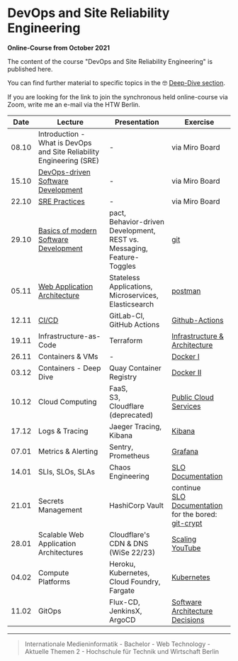 # DevOps and Site Reliability Engineering

__Online-Course from October 2021__

The content of the course "DevOps and Site Reliability Engineering" is published here.

You can find further material to specific topics in the 🤓 [Deep-Dive section](./deep-dive/README.md).

If you are looking for the link to join the synchronous held online-course via Zoom, write me an e-mail via the HTW Berlin.

| Date  |  Lecture      | Presentation  | Exercise    |
|:-----:|-              |-              |-            |
| 08.10 |Introduction - What is DevOps and Site Reliability Engineering (SRE)|-|via Miro Board|
| 15.10 |[DevOps-driven Software Development](./deep-dive/devops.md)|-|via Miro Board|
| 22.10 |[SRE Practices](./deep-dive/sre.md)|-|via Miro Board|
| 29.10 |[Basics of modern Software Development](./deep-dive/development.md)|pact, </br> Behavior-driven Development, </br> REST vs. Messaging, </br> Feature-Toggles|[git](./exercises/git.md)|
| 05.11 |[Web Application Architecture](./deep-dive/software-architecture-and-infrastructure.md)| Stateless Applications, </br> Microservices, </br> Elasticsearch|[postman](./exercises/postman.md)|
| 12.11 |[CI/CD](./deep-dive/ci-cd.md)|GitLab-CI, </br> GitHub Actions| [Github-Actions](./exercises/github-actions.md)|
| 19.11 |Infrastructure-as-Code|Terraform|[Infrastructure & Architecture](./exercises/infrastructure.md)|
| 26.11 |Containers & VMs|-|[Docker I](./exercises/docker_one.md)|
| 03.12 |Containers - Deep Dive|Quay Container Registry|[Docker II](./exercises/docker_two.md)|
| 10.12 |Cloud Computing|FaaS,</br> S3, </br> Cloudflare (deprecated)|[Public Cloud Services](./exercises/cloud-services.md)|
| 17.12 |Logs & Tracing|Jaeger Tracing, </br> Kibana|[Kibana](./exercises/kibana.md)|
| 07.01 |Metrics & Alerting|Sentry, </br> Prometheus|[Grafana](./exercises/grafana.md)|
| 14.01 |SLIs, SLOs, SLAs|Chaos Engineering|[SLO Documentation](./exercises/slo-document.md)|
| 21.01 |Secrets Management|HashiCorp Vault|continue </br> [SLO Documentation](./exercises/slo-document.md) </br> for the bored: [git-crypt](./exercises/git-crypt.md) |
| 28.01 |Scalable Web Application Architectures |Cloudflare's CDN & DNS (WiSe 22/23)|[Scaling YouTube](./exercises/scaling-youtube.md)|
| 04.02 |Compute Platforms|Heroku, </br> Kubernetes, </br> Cloud Foundry, </br> Fargate |[Kubernetes](./exercises/kubernetes.md)|
| 11.02 |GitOps|Flux-CD, </br> JenkinsX, </br> ArgoCD| [Software Architecture Decisions](./exercises/software-architecture-decisions.md)|

---

> Internationale Medieninformatik - Bachelor -
> Web Technology - Aktuelle Themen 2 -
> Hochschule für Technik und Wirtschaft Berlin
